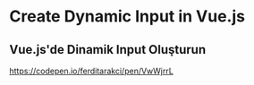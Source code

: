 # Create Dynamic Input in Vue.js
## Vue.js'de Dinamik Input Oluşturun

https://codepen.io/ferditarakci/pen/VwWjrrL